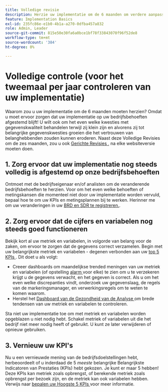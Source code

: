 ```yaml
---
title: Volledige revisie
description: Herzie uw implementatie om de 6 maanden om verdere aanpassing aan bedrijfsbehoeften en KPIs te verzekeren.
feature: Implementation Basics
exl-id: 235fc86e-e1b0-4b1a-a270-0dfba457a832
role: Admin, Leader
source-git-commit: 815e50e30fa6a0bce1bf78f33843070f96f52de8
workflow-type: tm+mt
source-wordcount: '384'
ht-degree: 0%

---
```


# Volledige controle (voor het tweemaal per jaar controleren van uw implementatie)

Waarom zou u uw implementatie om de 6 maanden moeten herzien? Omdat u moet ervoor zorgen dat uw implementatie op uw bedrijfsbehoeften afgestemd blijft! U wilt ook om het even welke kwesties met gegevenskwaliteit behandelen terwijl zij klein zijn en alvorens zij tot belangrijke gegevenskwesties groeien die het vertrouwen van belanghebbenden zouden kunnen eroderen. Naast deze Volledige Revisies om de zes maanden, zou u ook [ Gerichte Revisies ](/help/implement/review/focused-review.md), na elke websiteversie moeten doen.

## 1. Zorg ervoor dat uw implementatie nog steeds volledig is afgestemd op onze bedrijfsbehoeften

Ontmoet met de bedrijfseigenaar en/of analisten om de veranderende bedrijfsbehoeften te herzien. Voor om het even welke behoeften of metingskansen die momenteel niet door uw implementatie worden vervuld, bepaal hoe te om uw KPIs en metingsplannen bij te werken. Herinner me om uw veranderingen in uw [ BRD en SDR te registreren.](https://experienceleague.adobe.com/docs/analytics-learn/tutorials/implementation/implementation-basics/creating-a-business-requirements-document.html?lang=nl-NL#implementation).

## 2. Zorg ervoor dat de cijfers en variabelen nog steeds goed functioneren

Bekijk kort al uw metriek en variabelen, in volgorde van belang voor de zaken, om ervoor te zorgen dat de gegevens correct verzamelen. Begin met uw belangrijkste metriek en variabelen - degenen verbonden aan uw [ top 5 KPIs ](https://experienceleague.adobe.com/docs/analytics/implementation/review/define-kpis.html?lang=nl-NL#review). Dit doet u als volgt:

* Creeer dashboards om maandelijkse trended meningen van uw metriek en variabelen (of opstelling [ alarm ](https://experienceleague.adobe.com/docs/analytics/components/alerts/intellligent-alerts.html?lang=nl-NL) voor elke) te zien om u te verzekeren krijgt u de gegevens verwacht, en het gegeven is correct. Als u om het even welke discrepanties vindt, onderzoek uw gegevenslaag, de regels van de markeringsmanager, en verwerkingsregels om te weten te komen waarom.
* Herstel het [ Dashboard van de Gezondheid van de Analyse ](https://assets.adobe.com/public/8ff304bb-18e0-434b-54d1-39199422ba1c) om brede tendensen van uw metriek en variabelen te controleren.

Sta niet uw implementatie toe om met metriek en variabelen worden opgeblazen u niet nodig hebt. Schakel metriek of variabelen uit die het bedrijf niet meer nodig heeft of gebruikt. U kunt ze later verwijderen of opnieuw gebruiken.

## 3. Vernieuw uw KPI&#39;s

Nu u een vernieuwde mening van de bedrijfsdoelstellingen hebt, herbeoordeelt of u inderdaad de 5 *meeste* belangrijke Belangrijkste Indicatoren van Prestaties (KPIs) hebt gekozen. Je kunt er maar 5 hebben! Deze KPIs kan metriek zoals opbrengst, of berekende metriek zoals opbrengst per bezoek zijn, en de metriek kan ook variabelen hebben. Verwijs naar [ bepalen uw Hoogste 5 KPIs ](/help/implement/review/define-kpis.md) voor meer informatie.
